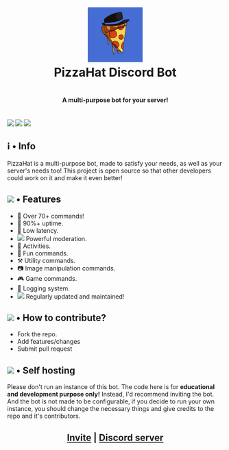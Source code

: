<h1 align="center">
    <img src="https://github.com/DTS-11/PizzaHat/blob/main/assets/bot-logo.png"/> <br>
PizzaHat Discord Bot <h1/>
	
<h4 align="center"> A multi-purpose bot for your server! <h4/>
  </a><br>
  <img src="https://img.shields.io/badge/pycord-2.0-blue?style=flat" />
  <img src="https://img.shields.io/badge/Python-3.9-green?style=flat&logo=python" />
  <img src="https://github.com/DTS-11/PizzaHat/actions/workflows/codeql-analysis.yml/badge.svg" />
</h1>
	

## ℹ️ • Info

PizzaHat is a multi-purpose bot, made to satisfy your needs, as well as your server's needs too! This project is open source so that other developers could work on it and make it even better!

	
## <img src="https://cdn.discordapp.com/emojis/800797566471897088.png?size=80" height="30px"> • Features

- 📌 Over 70+ commands! </li>
- 🔼 90%+ uptime. </li>
- 🏓 Low latency. </li>
- <img src="https://cdn.discordapp.com/emojis/847248846526087239.png?size=80" height="19px"> Powerful moderation. </li>
- 🚀 Activities. </li>
- 🥳 Fun commands. </li>
- ⚒️ Utility commands. </li>
- 📷 Image manipulation commands. </li>
- 🎮 Game commands. </li>
- 📔 Logging system. </li>
- <img src="https://cdn.discordapp.com/emojis/809170074006192130.png?size=80" height="19px"> Regularly updated and maintained! </li>
	
## <img src='https://cdn.discordapp.com/emojis/802615573556363284.png?size=80' height="30px"> • How to contribute?

- Fork the repo.
- Add features/changes
- Submit pull request
	
## <img src="https://cdn.discordapp.com/emojis/802615572080099378.png?size=80" height="30px"> • Self hosting

Please don't run an instance of this bot. The code here is for **educational and development purpose only!** Instead, I'd recommend inviting the bot. And the bot is not made to be configurable, if you decide to run your own instance, you should change the necessary things and give credits to the repo and it's contributors.

<h2 align="center"> <a href="https://dsc.gg/pizza-invite">Invite</a> | <a href="https://discord.gg/WhNVDTF">Discord server</a> <h2/>
